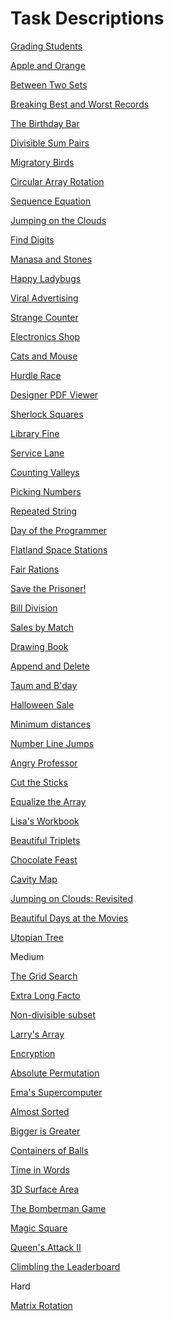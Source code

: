 # Task Descriptions

<a href = "https://www.hackerrank.com/challenges/grading/problem">Grading Students</a>

<a href = "https://www.hackerrank.com/challenges/apple-and-orange/problem">Apple and Orange</a>

<a href = "https://www.hackerrank.com/challenges/between-two-sets/problem">Between Two Sets</a>

<a href = "https://www.hackerrank.com/challenges/breaking-best-and-worst-records/problem">Breaking Best and Worst Records</a>

<a href = "https://www.hackerrank.com/challenges/the-birthday-bar/problem">The Birthday Bar</a>

<a href = "https://www.hackerrank.com/challenges/divisible-sum-pairs/problem">Divisible Sum Pairs</a>

<a href = "https://www.hackerrank.com/challenges/migratory-birds/problem">Migratory Birds</a>

<a href = "https://www.hackerrank.com/challenges/circular-array-rotation/problem">Circular Array Rotation</a>

<a href = "https://www.hackerrank.com/challenges/permutation-equation/problem">Sequence Equation</a>

<a href = "https://www.hackerrank.com/challenges/jumping-on-the-clouds">Jumping on the Clouds</a>

<a href = "https://www.hackerrank.com/challenges/find-digits/problem">Find Digits</a>

<a href = "https://www.hackerrank.com/challenges/manasa-and-stones/problem">Manasa and Stones<a>

<a href = "https://www.hackerrank.com/challenges/happy-ladybugs/problem">Happy Ladybugs</a>

<a href = "https://www.hackerrank.com/challenges/strange-advertising/problem">Viral Advertising</a>

<a href = "https://www.hackerrank.com/challenges/strange-code/problem">Strange Counter</a>

<a href = "https://www.hackerrank.com/challenges/electronics-shop/problem">Electronics Shop</a>

<a href = "https://www.hackerrank.com/challenges/cats-and-a-mouse/problem">Cats and Mouse</a>

<a href = "https://www.hackerrank.com/challenges/the-hurdle-race/problem">Hurdle Race</a>

<a href = "https://www.hackerrank.com/challenges/designer-pdf-viewer/problem">Designer PDF Viewer</a>

<a href = "https://www.hackerrank.com/challenges/sherlock-and-squares/problem">Sherlock Squares</a>

<a href = "https://www.hackerrank.com/challenges/library-fine/problem">Library Fine</a>

<a href = "https://www.hackerrank.com/challenges/service-lane/problem">Service Lane</a>

<a href = "https://www.hackerrank.com/challenges/counting-valleys/problem">Counting Valleys</a>

<a href = "https://www.hackerrank.com/challenges/picking-numbers/problem">Picking Numbers</a>

<a href = "https://www.hackerrank.com/challenges/repeated-string/problem">Repeated String</a>

<a href = "https://www.hackerrank.com/challenges/day-of-the-programmer/problem">Day of the Programmer</a>

<a href = "https://www.hackerrank.com/challenges/flatland-space-stations/problem">Flatland Space Stations</a>

<a href = "https://www.hackerrank.com/challenges/fair-rations/problem">Fair Rations</a>

<a href = "https://www.hackerrank.com/challenges/save-the-prisoner/problem">Save the Prisoner!</a>

<a href = "https://www.hackerrank.com/challenges/bon-appetit/problem">Bill Division</a>

<a href = "https://www.hackerrank.com/challenges/sock-merchant/problem">Sales by Match</a>

<a href = "https://www.hackerrank.com/challenges/drawing-book/problem">Drawing Book</a>

<a href = "https://www.hackerrank.com/challenges/append-and-delete/problem">Append and Delete</a>

<a href = "https://www.hackerrank.com/challenges/taum-and-bday/problem">Taum and B'day</a>

<a href = "https://www.hackerrank.com/challenges/halloween-sale/problem">Halloween Sale</a>

<a href = "https://www.hackerrank.com/challenges/minimum-distances/problem">Minimum distances</a>

<a href = "https://www.hackerrank.com/challenges/kangaroo/problem">Number Line Jumps</a>

<a href = "https://www.hackerrank.com/challenges/angry-professor/problem">Angry Professor</a>

<a href = "https://www.hackerrank.com/challenges/cut-the-sticks/problem">Cut the Sticks</a>

<a href = "https://www.hackerrank.com/challenges/equality-in-a-array/problem">Equalize the Array</a>

<a href = "https://www.hackerrank.com/challenges/lisa-workbook/problem">Lisa's Workbook</a>

<a href = "https://www.hackerrank.com/challenges/beautiful-triplets/problem">Beautiful Triplets</a>

<a href = "https://www.hackerrank.com/challenges/chocolate-feast/problem">Chocolate Feast</a>

<a href = "https://www.hackerrank.com/challenges/cavity-map/problem">Cavity Map</a>

<a href = "https://www.hackerrank.com/challenges/jumping-on-the-clouds-revisited/problem">Jumping on Clouds: Revisited</a>

<a href = "https://www.hackerrank.com/challenges/beautiful-days-at-the-movies/problem">Beautiful Days at the Movies</a>

<a href = "https://www.hackerrank.com/challenges/utopian-tree/problem">Utopian Tree</a>

Medium

<a href = "https://www.hackerrank.com/challenges/the-grid-search/problem">The Grid Search</a>

<a href = "https://www.hackerrank.com/challenges/extra-long-factorials/problem">Extra Long Facto</a>

<a href = "https://www.hackerrank.com/challenges/non-divisible-subset/problem">Non-divisible subset</a>

<a href = "https://www.hackerrank.com/challenges/larrys-array/problem">Larry's Array</a>

<a href = "https://www.hackerrank.com/challenges/encryption/problem">Encryption</a>

<a href = "https://www.hackerrank.com/challenges/absolute-permutation/problem">Absolute Permutation</a>

<a href = "https://www.hackerrank.com/challenges/two-pluses/problem">Ema's Supercomputer</a>

<a href = "https://www.hackerrank.com/challenges/almost-sorted/problem">Almost Sorted</a>

<a href = "https://www.hackerrank.com/challenges/bigger-is-greater/problem">Bigger is Greater</a>

<a href = "https://www.hackerrank.com/challenges/organizing-containers-of-balls/problem">Containers of Balls</a>

<a href = "https://www.hackerrank.com/challenges/the-time-in-words/problem">Time in Words</a>

<a href = "https://www.hackerrank.com/challenges/3d-surface-area/problem">3D Surface Area</a>

<a href = "https://www.hackerrank.com/challenges/bomber-man/problem">The Bomberman Game</a>

<a href = "https://www.hackerrank.com/challenges/magic-square-forming/problem">Magic Square</a>

<a href = "https://www.hackerrank.com/challenges/queens-attack-2/problem">Queen's Attack II</a>

<a href = "https://www.hackerrank.com/challenges/climbing-the-leaderboard/problem">Climbling the Leaderboard</a>

Hard

<a href = "https://www.hackerrank.com/challenges/matrix-rotation-algo/problem">Matrix Rotation</a>

